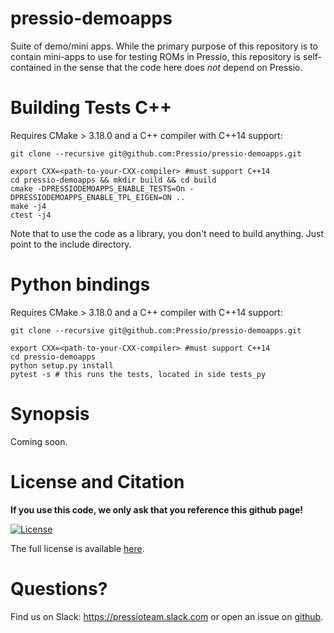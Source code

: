 # pressio-demoapps

Suite of demo/mini apps.
While the primary purpose of this repository is to contain mini-apps
to use for testing ROMs in Pressio, this repository is self-contained in the sense
that the code here does *not* depend on Pressio.

# Building Tests C++
Requires CMake > 3.18.0 and a C++ compiler with C++14 support:

```
git clone --recursive git@github.com:Pressio/pressio-demoapps.git

export CXX=<path-to-your-CXX-compiler> #must support C++14
cd pressio-demoapps && mkdir build && cd build
cmake -DPRESSIODEMOAPPS_ENABLE_TESTS=On -DPRESSIODEMOAPPS_ENABLE_TPL_EIGEN=ON ..
make -j4
ctest -j4
```
Note that to use the code as a library, you don't need to build anything.
Just point to the include directory.

# Python bindings
Requires CMake > 3.18.0 and a C++ compiler with C++14 support:

```
git clone --recursive git@github.com:Pressio/pressio-demoapps.git

export CXX=<path-to-your-CXX-compiler> #must support C++14
cd pressio-demoapps
python setup.py install
pytest -s # this runs the tests, located in side tests_py
```


# Synopsis

Coming soon.

<!-- ## 1d Problems: Sod, Lax -->

<!-- Mesh generation: -->
<!-- ```py -->
<!-- python ./meshing_scripts/create_full_mesh_for.py --name sod1d_s<3,7> -n <N> -outDir <somewhere> -->
<!-- python ./meshing_scripts/create_full_mesh_for.py --name lax1d_s<3,7> -n <N> -outDir <somewhere> -->
<!-- ``` -->

<!-- C++ problem object syntax: -->
<!-- ```c++ -->
<!-- namespace pda      = pressiodemoapps; -->
<!-- const auto meshObj = pda::loadCellCenterUniformMeshEigen(<mesh-path-string>); -->
<!-- const auto probId  = pda::euler1dproblemsEnum::{sod, lax} -->
<!-- const auto order   = pda::reconstructionEnum::{firstOrder, fifthOrderWeno}; -->
<!-- auto appObj        = pda::createEuler1dEigen(meshObj, order, probId); -->
<!-- ``` -->

<!-- Python object syntax: -->
<!-- ```py -->
<!-- meshO    = loadCellCenterUniformMesh(meshPath) -->
<!-- probId   = euler1d.{sod, lax} -->
<!-- appObj   = createEuler1dProblem(meshO, reconstructWith.fifthOrderWeno, probId) -->
<!-- ``` -->

<!-- ## 2d problems: Sedov, Riemann -->

<!-- Mesh generation: -->
<!-- ```py -->
<!-- python ./meshing_scripts/create_full_mesh_for.py --name sedov2d_s<3,7> -n <Nx> <Ny> -outDir <somewhere> -->
<!-- python ./meshing_scripts/create_full_mesh_for.py --name riemann2d_s<3,7> -n <Nx> <Ny> -outDir <somewhere> -->
<!-- ``` -->

<!-- C++ problem object syntax: -->
<!-- ```c++ -->
<!-- namespace pda      = pressiodemoapps; -->
<!-- const auto meshObj = pda::loadCellCenterUniformMeshEigen(<mesh-path-string>); -->
<!-- const auto probId  = pda::euler2dproblemsEnum::{sedov, riemann}; -->
<!-- const auto order   = pda::reconstructionEnum::{firstOrder, fifthOrderWeno}; -->
<!-- auto appObj        = pda::createEuler1dEigen(meshObj, order, probId); -->
<!-- ``` -->

<!-- Python object syntax: -->
<!-- ```py -->
<!-- meshO    = loadCellCenterUniformMesh(meshPath) -->
<!-- probId   = euler2d.{sedov, riemann} -->
<!-- appObj   = createEuler1dProblem(meshO, reconstructWith.fifthOrderWeno, probId) -->

<!-- ``` -->

# License and Citation

**If you use this code, we only ask that you reference this github page!**

[![License](https://img.shields.io/badge/License-BSD%203--Clause-blue.svg)](https://opensource.org/licenses/BSD-3-Clause)

The full license is available [here](https://pressio-demosapps.github.io/various/license/).


# Questions?
Find us on Slack: https://pressioteam.slack.com or open an issue on [github](https://github.com/Pressio/pressio-tutorials).
